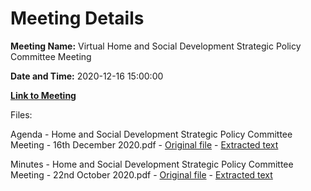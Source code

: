 # Meeting Details

**Meeting Name:** Virtual Home and Social Development Strategic Policy Committee Meeting

**Date and Time:** 2020-12-16 15:00:00

**[Link to Meeting](https://www.limerick.ie/council/whats-on/home-and-social-development-strategic-policy-committee-meeting-7)**

Files: 

Agenda - Home and Social Development Strategic Policy Committee Meeting - 16th December 2020.pdf - [Original file](https://www.limerick.ie/sites/default/files/media/documents/2020-12/agenda-for-spc-meeting-16-12-2020.pdf) - [Extracted text](./Agenda%20-%C2%A0Home%20and%20Social%20Development%20Strategic%20Policy%20Committee%20Meeting%20-%2016th%20December%202020.md)

Minutes - Home and Social Development Strategic Policy Committee Meeting - 22nd October 2020.pdf - [Original file](https://www.limerick.ie/sites/default/files/media/documents/2020-12/minutes-spc-meeting-22-10-2020.pdf) - [Extracted text](./Minutes%20-%C2%A0Home%20and%20Social%20Development%20Strategic%20Policy%20Committee%20Meeting%20-%2022nd%20October%202020.md)

